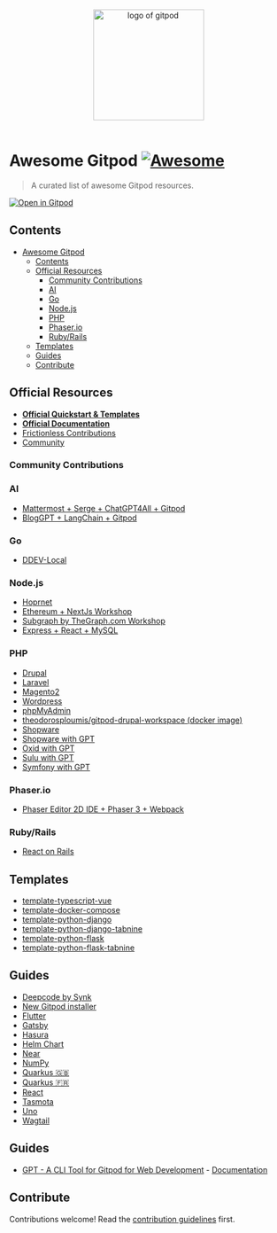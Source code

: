 <p align="center">
  <br>
  <img width="200" src="./assets/logo.svg" alt="logo of gitpod">
  <br>
  <br>
</p>

# Awesome Gitpod [![Awesome](https://awesome.re/badge.svg)](https://awesome.re)

> A curated list of awesome Gitpod resources.

[![Open in Gitpod](https://gitpod.io/button/open-in-gitpod.svg)](https://gitpod.io/from-referrer/)

## Contents

- [Awesome Gitpod ](#awesome-gitpod-)
  - [Contents](#contents)
  - [Official Resources](#official-resources)
    - [Community Contributions](#community-contributions)
    - [AI](#ai)
    - [Go](#go)
    - [Node.js](#nodejs)
    - [PHP](#php)
    - [Phaser.io](#phaserio)
    - [Ruby/Rails](#rubyrails)
  - [Templates](#templates)
  - [Guides](#guides)
  - [Contribute](#contribute)

## Official Resources

- [**Official Quickstart & Templates**](https://www.gitpod.io/docs/introduction/getting-started/quickstart)
- [**Official Documentation**](https://www.gitpod.io/docs)
- [Frictionless Contributions](https://contribute.dev)
- [Community](https://community.gitpod.io)

### Community Contributions

### AI

- [Mattermost + Serge + ChatGPT4All + Gitpod](https://github.com/mattermost/mattermost-ai-framework)
- [BlogGPT + LangChain + Gitpod](https://github.com/yaohui-wyh/blog_gpt)


### Go

- [DDEV-Local](https://github.com/drud/ddev)

### Node.js

- [Hoprnet](https://github.com/hoprnet/hoprnet)
- [Ethereum + NextJs Workshop](https://github.com/dabit3/polygon-ethereum-nextjs-marketplace)
- [Subgraph by TheGraph.com Workshop](https://github.com/pi0neerpat/thegraph-hacker-kit)
- [Express + React + MySQL](https://github.com/apolopena/express-react-starter)

### PHP

- [Drupal](https://www.drupalpod.com)
- [Laravel](https://github.com/apolopena/gitpod-laravel-starter)
- [Magento2](https://github.com/nemke82/magento2gitpod)
- [Wordpress](https://github.com/luizbills/gitpod-wordpress)
- [phpMyAdmin](https://github.com/apolopena/gitpod-phpmyadmin)
- [theodorosploumis/gitpod-drupal-workspace (docker image)](https://github.com/theodorosploumis/gitpod-drupal-workspace)
- [Shopware](https://github.com/FriendsOfShopware/gitpod-meta)
- [Shopware with GPT](https://github.com/Derroylo/shopware-workspace-sample)
- [Oxid with GPT](https://github.com/Derroylo/oxid-workspace-sample)
- [Sulu with GPT](https://github.com/Derroylo/sulu-workspace-sample)
- [Symfony with GPT](https://github.com/Derroylo/symfony-workspace-sample)

### Phaser.io

- [Phaser Editor 2D IDE + Phaser 3 + Webpack](https://github.com/PhaserEditor2D/starter-template-webpack)

### Ruby/Rails

- [React on Rails](https://github.com/apolopena/gp-react-on-rails-starter)

## Templates

- [template-typescript-vue](https://github.com/gitpod-io/template-typescript-vue)
- [template-docker-compose](https://github.com/gitpod-io/template-docker-compose)
- [template-python-django](https://github.com/gitpod-io/template-python-django)
- [template-python-django-tabnine](https://github.com/gitpod-io/template-python-django-tabnine)
- [template-python-flask](https://github.com/gitpod-io/template-python-flask)
- [template-python-flask-tabnine](https://github.com/gitpod-io/template-python-flask-tabnine)

## Guides

- [Deepcode by Synk](https://www.deepcode.ai/blog/syntax-versus-semantics-by-using-some-gitpod)
- [New Gitpod installer](https://jimmyb.ninja/post/1639962229)
- [Flutter](https://tianhaozhou.medium.com/gitpod-flutter-productivity-on-the-go-for-mobile-app-developers-cc2495049d52)
- [Gatsby](https://www.gatsbyjs.com/contributing/using-an-online-dev-environment)
- [Hasura](https://marcopeg.com/2020/hasura-in-gitpod)
- [Helm Chart](https://jimmyb.ninja/post/1607033505)
- [Near](https://near.org/blog/near-onboarding-with-gitpod)
- [NumPy](https://numpy.org/devdocs/dev/development_gitpod.html)
- [Quarkus 🇬🇧](https://tealfeed.com/develop-java-cloud-thanks-gitpod-ocl9e)
- [Quarkus 🇫🇷](https://dev.to/zenika/comment-je-suis-arrive-a-developper-en-java-sur-le-cloud-grace-a-gitpod-1lhj)
- [React](https://itnext.io/how-to-use-gitpod-in-your-create-react-app-based-project-dd4d0b33ce77)
- [Tasmota](https://tasmota.github.io/docs/Gitpod)
- [Uno](https://platform.uno/blog/uno-platform-2-0-reloaded-gitpod-integration)
- [Wagtail](https://wagtail.org/blog/gitpod/)

## Guides
- [GPT - A CLI Tool for Gitpod for Web Development](https://github.com/Derroylo/gitpod-tool) - [Documentation](https://derroylo.github.io/)

## Contribute

Contributions welcome! Read the [contribution guidelines](https://github.com/gitpod-samples/.github/blob/HEAD/CONTRIBUTING.md) first.
